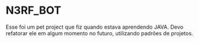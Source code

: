 # N3RF_BOT

Esse foi um pet project que fiz quando estava aprendendo JAVA. Devo refatorar ele em algum momento no futuro, utilizando padrões de projetos.

